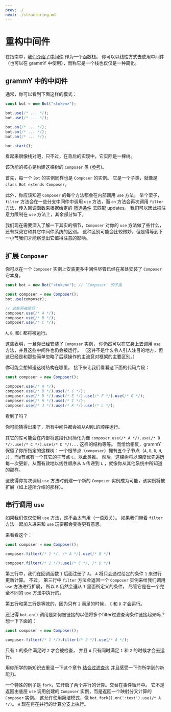 ```yaml
---
prev: ./
next: ./structuring.md
---
```


# 重构中间件

在指南中，[我们介绍了中间件](/zh/guide/middleware.md) 作为一个函数栈。
你可以以线性方式去使用中间件（也可以在 grammY 中使用），而称它是一个栈也仅仅是一种简化。

## grammY 中的中间件

通常，你可以看到下面这样的模式：

```ts
const bot = new Bot("<token>");

bot.use(/* ... */);
bot.use(/* ... */);

bot.on(/* ... */);
bot.on(/* ... */);
bot.on(/* ... */);

bot.start();
```

看起来很像栈对吧，只不过，在背后的实现中，它实际是一棵树。

该功能的核心是构建这棵树的 `Composer` 类 ([参考](https://doc.deno.land/https://deno.land/x/grammy/mod.ts#Composer))。

首先，每一个 `Bot` 的实例同样也是 `Composer` 的实例。
它是一个子类，就像是 `class Bot extends Composer`。

此外，你应该知道 `Composer` 的每个方法都会在内部调用 `use` 方法。
举个栗子，`filter` 方法会在一些分支中间件中调用 `use` 方法，而 `on` 方法会再次调用 `filter` 方法，传入回调函数来根据给定的 [筛选条件](/zh/guide/filter-queries.md) 去匹配 updates。
我们可以因此把注意力限制在 `use` 方法上，其余部分如下。

我们现在需要深入了解一下其实的细节，`Composer` 对你的 `use` 方法做了些什么，还有探究它和其它中间件系统的区别。
这种区别可能会比较微妙，但是得等到下一小节我们才能察觉出它值得注意的影响。

## 扩展 `Composer`

你可以在一个 `Composer` 实例上安装更多中间件尽管已经在某处安装了 `Composer` 它本身。

```ts
const bot = new Bot("<token>"); // `Composer` 的子类

const composer = new Composer();
bot.use(composer);

// 这些将被运行：
composer.use(/* A */);
composer.use(/* B */);
composer.use(/* C */);
```

`A`, `B`, 和`C` 都将被运行。

这些表明，一旦你已经安装了 `Composer` 实例， 你仍然可以在它身上去调用 `use` 方法，并且这些中间件也仍会被运行。
（这并不是什么令人引人注目的地方，但这已经是和那些简单忽略了后续操作的主流竞对框架的主要区别。）

你可能会想知道这树结构在哪里。
接下来让我们看看这下面的代码片段：

```ts
const composer = new Composer();

composer.use(/* A */);
composer.use(/* B */).use(/* C */);
composer.use(/* D */).use(/* E */).use(/* F */).use(/* G */);
composer.use(/* H */).use(/* I */);
composer.use(/* J */).use(/* K */).use(/* L */);
```

看到了吗？

你可能猜得出来了，所有中间件都会被从A到L的顺序运行。

其它的库可能会在内部将这段代码简化为像 `composer.use(/* A */).use(/* B */).use(/* C */).use(/* D */)...` 这样的结构等等。
而恰恰相反，grammY 保留了你所指定的这棵树：一个根节点（`composer`）拥有五个子节点（`A`, `B`, `D`, `H`, `J`），而`B`节点有一个其它的子节点 `C`，以此类推。
然后，这棵树将以深度优先遍历每一次更新，从而有效地以线性顺序从 `A` 传递到 `L` ，就像你从其他系统中所知道的那样。

这使得你每次调用 `use` 方法时创建一个新的 `Composer` 实例成为可能，该实例将被扩展（如上述所介绍的那样）。

## 串行调用 `use`

如果我们仅仅使用 `use` 方法，这不会太有用（一语双关）。
如果我们带着 `filter` 方法一起加入进来和 `use` 玩耍那会变得更有意思。

来看看这个：

```ts
const composer = new Composer();

composer.filter(/* 1 */, /* A */).use(/* B */)

composer.filter(/* 2 */).use(/* C */, /* D */)
```

第三行中，我们在回调函数 `1` 后面注册了 `A`。
`A` 将只会通过给定的条件 `1` 来进行更新计算。
不过， 第三行中 `filter` 方法会返回一个 `Composer` 实例来给我们调用 `use` 方法进行扩展， 所以 `B` 仍然会遵从 `1` 里面所定义的条件， 尽管它是在一个完全不同的 `use` 方法中执行的。

第五行和第三行是等效的，因为只有 `2` 满足的时候， `C` 和 `D` 才会运行。

还记得 `bot.on()` 调用是如何被链接的以便将多个filter过滤查询条件链接起来吗？
想一下下面的：

```ts
const composer = new Composer();

composer.filter(/* 1 */).filter(/* 2 */).use(/* A */);
```

只有 `1` 的条件满足时 `2` 才会被检查， 并且 `A` 只有同时满足 `1` 和 `2` 的时候才会去运行。

用你所学的新知识去重温一下这个章节 [结合过滤查询](/zh/guide/filter-queries.md#组合多个查询) 并且感受一下你所学到的新能力。

一个特殊的例子是 `fork`，它开启了两个并行的计算。交替在事件循环中。
它不是返回由底层 `use` 调用创建的 `Composer` 实例，而是返回一个映射分叉计算的 `Composer` 实例。
这允许使用简洁模式，像 `bot.fork().on(':text').use(/* A */)`。
`A` 现在将在并行的计算分支上执行。

